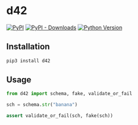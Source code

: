 # d42

[![PyPI](https://img.shields.io/pypi/v/d42.svg?style=flat-square)](https://pypi.python.org/pypi/d42/)
[![PyPI - Downloads](https://img.shields.io/pypi/dm/d42?style=flat-square)](https://pypi.python.org/pypi/d42/)
[![Python Version](https://img.shields.io/pypi/pyversions/d42.svg?style=flat-square)](https://pypi.python.org/pypi/d42/)

## Installation

```sh
pip3 install d42
```

## Usage

```python
from d42 import schema, fake, validate_or_fail

sch = schema.str("banana")

assert validate_or_fail(sch, fake(sch))
```
